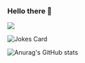 ### Hello there 👋
![](https://komarev.com/ghpvc/?username=josephprasadula&color=ff69b4)
<!--
**josephprasadula/josephprasadula** is a ✨ _special_ ✨ repository because its `README.md` (this file) appears on your GitHub profile.

Here are some ideas to get you started:

- 🔭 I’m currently working on ...
- 🌱 I’m currently learning ...
- 👯 I’m looking to collaborate on ...
- 🤔 I’m looking for help with ...
- 💬 Ask me about ...
- 📫 How to reach me: ...
- 😄 Pronouns: ...
- ⚡ Fun fact: ...
-->
<div style='display=flex;'>
<img src="https://readme-jokes.vercel.app/api?hideBorder" alt="Jokes Card" />


![Anurag's GitHub stats](https://github-readme-stats.vercel.app/api?username=josephprasadula&show_icons=true&theme=dracula)
</div>
